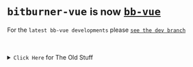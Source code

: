 # `bitburner-vue` <small>is now</small> [`bb-vue`](https://github.com/smolgumball/bb-vue/tree/dev#readme)

For the `latest bb-vue developments` please [`see the dev branch`](https://github.com/smolgumball/bb-vue/tree/dev#readme)

<br>
<br>

<details><summary><code>Click Here</code> for The Old Stuff</summary>
<p>

Use Vue inside BitBurner!

![bitburner_jmT3LDJN0J](https://user-images.githubusercontent.com/53015256/147802003-5aba9bc9-6ef9-4902-b4a1-0d6c5286672a.png)

## Legacy Installation

Copy contents of [`install.js`](install.js) from the `main` branch into your BitBurner game and run to install!

## Changelog

### v0.0.1

* An actual GitHub repo!
* Something of a proper architecture, but still very WIP...
  * An `Orchestrator` class with a tick rate, a command queue, and extensive callback support
  * An `EventBus` class for communicating across modules
  * A reactive `Store` class for syncing NetScript and Vue UI layers
  * A `UI` class for bootstrapping the demo Vue app and mounting it
* An example `CommandPalette` component which creates async NetScript commands to be run by the `Orchestrator` and reports on their status
* All UI components are now imported from their own files! Almost like Vue SFCs, but decidedly more punk
* The beginnings of a central dashboard (something of an example of what can be done with the library thus far)

## Troubleshooting

* Please create a GitHub issue if you run into any snags with installation or use. 
* If anything crashes, kill the script pid and run `_smolGumball.ui.vueApp.unmount()` in devtools / debug console to tear it down. 
  * Doing a hard restart of your game will work too.

